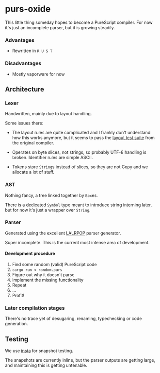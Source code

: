 # purs-oxide

This little thing someday hopes to become a PureScript compiler. For now it's just an incomplete parser, but it is growing steadily.

### Advantages

- Rewritten in `R U S T`

### Disadvantages

- Mostly vaporware for now

## Architecture

### Lexer

Handwritten, mainly due to layout handling.

Some issues there:

- The layout rules are quite complicated and I frankly don't understand how this works anymore, but it seems to pass the [layout test suite](https://github.com/purescript/purescript/tree/master/tests/purs/layout) from the original compiler.

- Operates on byte slices, not strings, so probably UTF-8 handling is broken. Identifier rules are simple ASCII.

- Tokens store `String`s instead of slices, so they are not Copy and we allocate a lot of stuff.

### AST

Nothing fancy, a tree linked together by `Box`es.

There is a dedicated `Symbol` type meant to introduce string interning later, but for now it's just a wrapper over `String`.

### Parser

Generated using the excellent [LALRPOP](https://lalrpop.github.io/lalrpop/) parser generator.

Super incomplete. This is the current most intense area of development.

#### Development procedure

1. Find some random (valid) PureScript code
2. `cargo run < random.purs`
3. Figure out why it doesn't parse
4. Implement the missing functionality
5. Repeat
6. ...
7. Profit!

### Later compilation stages

There's no trace yet of desugaring, renaming, typechecking or code generation.

## Testing

We use [insta](https://docs.rs/insta/1.29.0/insta/) for snapshot testing.

The snapshots are currently inline, but the parser outputs are getting large, and maintaining this is getting untenable.
